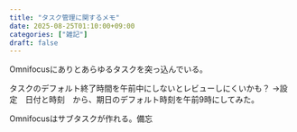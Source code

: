 ```yaml
---
title: "タスク管理に関するメモ"
date: 2025-08-25T01:10:00+09:00
categories: ["雑記"]
draft: false
---
```


Omnifocusにありとあらゆるタスクを突っ込んでいる。

タスクのデフォルト終了時間を午前中にしないとレビューしにくいかも？
→設定　日付と時刻　から、期日のデフォルト時刻を午前9時にしてみた。

Omnifocusはサブタスクが作れる。備忘
